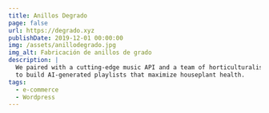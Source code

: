 ```yaml
---
title: Anillos Degrado
page: false
url: https://degrado.xyz
publishDate: 2019-12-01 00:00:00
img: /assets/anillodegrado.jpg
img_alt: Fabricación de anillos de grado
description: |
  We paired with a cutting-edge music API and a team of horticulturalists
  to build AI-generated playlists that maximize houseplant health.
tags:
  - e-commerce
  - Wordpress
---
```

